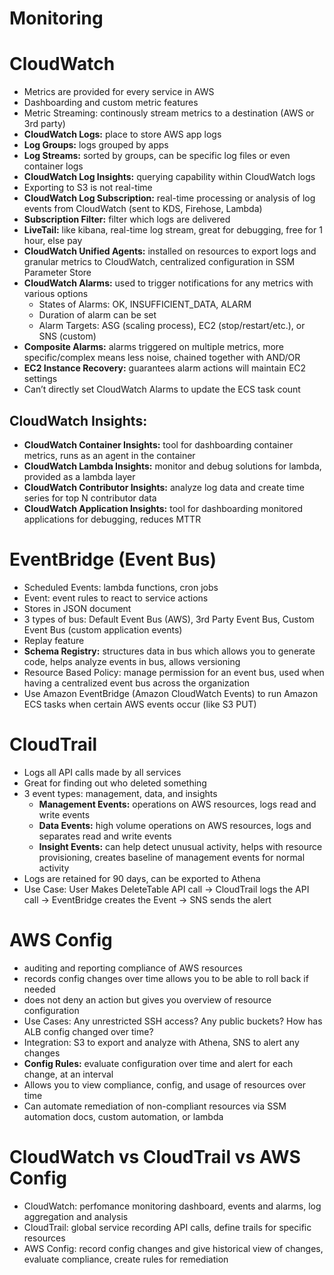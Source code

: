 # Monitoring

# CloudWatch
- Metrics are provided for every service in AWS
- Dashboarding and custom metric features
- Metric Streaming: continously stream metrics to a destination (AWS or 3rd party)
- **CloudWatch Logs:** place to store AWS app logs
- **Log Groups:** logs grouped by apps
- **Log Streams:** sorted by groups, can be specific log files or even container logs
- **CloudWatch Log Insights:** querying capability within CloudWatch logs
- Exporting to S3 is not real-time
- **CloudWatch Log Subscription:** real-time processing or analysis of log events from CloudWatch (sent to KDS, Firehose, Lambda)
- **Subscription Filter:** filter which logs are delivered
- **LiveTail:** like kibana, real-time log stream, great for debugging, free for 1 hour, else pay
- **CloudWatch Unified Agents:** installed on resources to export logs and granular metrics to CloudWatch, centralized configuration in SSM Parameter Store
- **CloudWatch Alarms:** used to trigger notifications for any metrics with various options
    - States of Alarms: OK, INSUFFICIENT_DATA, ALARM
    - Duration of alarm can be set
    - Alarm Targets: ASG (scaling process), EC2 (stop/restart/etc.), or SNS (custom)
- **Composite Alarms:** alarms triggered on multiple metrics, more specific/complex means less noise, chained together with AND/OR
- **EC2 Instance Recovery:** guarantees alarm actions will maintain EC2 settings
- Can’t directly set CloudWatch Alarms to update the ECS task count

## CloudWatch Insights:
- **CloudWatch Container Insights:** tool for dashboarding container metrics, runs as an agent in the container
- **CloudWatch Lambda Insights:** monitor and debug solutions for lambda, provided as a lambda layer
- **CloudWatch Contributor Insights:** analyze log data and create time series for top N contributor data
- **CloudWatch Application Insights:** tool for dashboarding monitored applications for debugging, reduces MTTR

# EventBridge (Event Bus)
- Scheduled Events: lambda functions, cron jobs
- Event: event rules to react to service actions
- Stores in JSON document
- 3 types of bus: Default Event Bus (AWS), 3rd Party Event Bus, Custom Event Bus (custom application events)
- Replay feature
- **Schema Registry:** structures data in bus which allows you to generate code, helps analyze events in bus, allows versioning
- Resource Based Policy: manage permission for an event bus, used when having a centralized event bus across the organization
- Use Amazon EventBridge (Amazon CloudWatch Events) to run Amazon ECS tasks when certain AWS events occur (like S3 PUT)

# CloudTrail
- Logs all API calls made by all services
- Great for finding out who deleted something
- 3 event types: management, data, and insights
    - **Management Events:** operations on AWS resources, logs read and write events
    - **Data Events:** high volume operations on AWS resources, logs and separates read and write events
    - **Insight Events:** can help detect unusual activity, helps with resource provisioning, creates baseline of management events for normal activity
- Logs are retained for 90 days, can be exported to Athena
- Use Case: User Makes DeleteTable API call -> CloudTrail logs the API call -> EventBridge creates the Event -> SNS sends the alert

# AWS Config
- auditing and reporting compliance of AWS resources
- records config changes over time allows you to be able to roll back if needed
- does not deny an action but gives you overview of resource configuration
- Use Cases: Any unrestricted SSH access? Any public buckets? How has ALB config changed over time?
- Integration: S3 to export and analyze with Athena, SNS to alert any changes
- **Config Rules:** evaluate configuration over time and alert for each change, at an interval
- Allows you to view compliance, config, and usage of resources over time
- Can automate remediation of non-compliant resources via SSM automation docs, custom automation, or lambda

# CloudWatch vs CloudTrail vs AWS Config
- CloudWatch: perfomance monitoring dashboard, events and alarms, log aggregation and analysis
- CloudTrail: global service recording API calls, define trails for specific resources
- AWS Config: record config changes and give historical view of changes, evaluate compliance, create rules for remediation